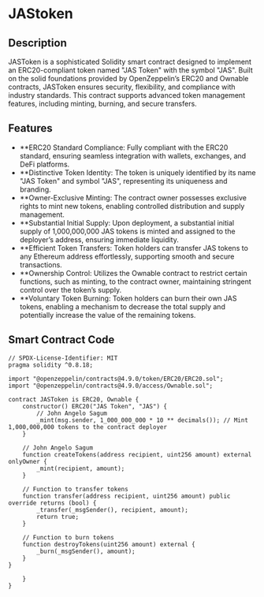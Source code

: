 # JAStoken

## Description

JASToken is a sophisticated Solidity smart contract designed to implement an ERC20-compliant token named "JAS Token" with the symbol "JAS". Built on the solid foundations provided by OpenZeppelin’s ERC20 and Ownable contracts, JASToken ensures security, flexibility, and compliance with industry standards. This contract supports advanced token management features, including minting, burning, and secure transfers.

## Features

- **ERC20 Standard Compliance: Fully compliant with the ERC20 standard, ensuring seamless integration with wallets, exchanges, and DeFi platforms.
- **Distinctive Token Identity: The token is uniquely identified by its name "JAS Token" and symbol "JAS", representing its uniqueness and branding.
- **Owner-Exclusive Minting: The contract owner possesses exclusive rights to mint new tokens, enabling controlled distribution and supply management.
- **Substantial Initial Supply: Upon deployment, a substantial initial supply of 1,000,000,000 JAS tokens is minted and assigned to the deployer’s address, ensuring immediate liquidity.
- **Efficient Token Transfers: Token holders can transfer JAS tokens to any Ethereum address effortlessly, supporting smooth and secure transactions.
- **Ownership Control: Utilizes the Ownable contract to restrict certain functions, such as minting, to the contract owner, maintaining stringent control over the token’s supply.
- **Voluntary Token Burning: Token holders can burn their own JAS tokens, enabling a mechanism to decrease the total supply and potentially increase the value of the remaining tokens.

## Smart Contract Code

```solidity
// SPDX-License-Identifier: MIT
pragma solidity ^0.8.18;

import "@openzeppelin/contracts@4.9.0/token/ERC20/ERC20.sol";
import "@openzeppelin/contracts@4.9.0/access/Ownable.sol";

contract JASToken is ERC20, Ownable {
    constructor() ERC20("JAS Token", "JAS") {
        // John Angelo Sagum
        _mint(msg.sender, 1_000_000_000 * 10 ** decimals()); // Mint 1,000,000,000 tokens to the contract deployer
    }

    // John Angelo Sagum
    function createTokens(address recipient, uint256 amount) external onlyOwner {
        _mint(recipient, amount);
    }

    // Function to transfer tokens
    function transfer(address recipient, uint256 amount) public override returns (bool) {
        _transfer(_msgSender(), recipient, amount);
        return true;
    }

    // Function to burn tokens
    function destroyTokens(uint256 amount) external {
        _burn(_msgSender(), amount);
    }
}

    }
}
